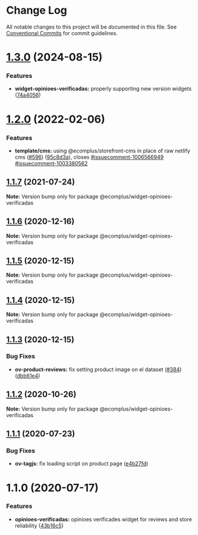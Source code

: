 # Change Log

All notable changes to this project will be documented in this file.
See [Conventional Commits](https://conventionalcommits.org) for commit guidelines.

# [1.3.0](https://github.com/ecomplus/storefront/compare/@ecomplus/widget-opinioes-verificadas@1.2.0...@ecomplus/widget-opinioes-verificadas@1.3.0) (2024-08-15)

### Features

- **widget-opinioes-verificadas:** properly supporting new version widgets ([74a4056](https://github.com/ecomplus/storefront/commit/74a405621abc654ff227d95db2c5acba4f5104f6))

# [1.2.0](https://github.com/ecomplus/storefront/compare/@ecomplus/widget-opinioes-verificadas@1.1.7...@ecomplus/widget-opinioes-verificadas@1.2.0) (2022-02-06)

### Features

- **template/cms:** using @ecomplus/storefront-cms in place of raw netlify cms ([#596](https://github.com/ecomplus/storefront/issues/596)) ([95c8d3a](https://github.com/ecomplus/storefront/commit/95c8d3ab3f73b0b1dff0a1f5f45b5abfb6dddafa)), closes [#issuecomment-1006566949](https://github.com/ecomplus/storefront/issues/issuecomment-1006566949) [#issuecomment-1003380562](https://github.com/ecomplus/storefront/issues/issuecomment-1003380562)

## [1.1.7](https://github.com/ecomplus/storefront/compare/@ecomplus/widget-opinioes-verificadas@1.1.6...@ecomplus/widget-opinioes-verificadas@1.1.7) (2021-07-24)

**Note:** Version bump only for package @ecomplus/widget-opinioes-verificadas

## [1.1.6](https://github.com/ecomplus/storefront/compare/@ecomplus/widget-opinioes-verificadas@1.1.5...@ecomplus/widget-opinioes-verificadas@1.1.6) (2020-12-16)

**Note:** Version bump only for package @ecomplus/widget-opinioes-verificadas

## [1.1.5](https://github.com/ecomplus/storefront/compare/@ecomplus/widget-opinioes-verificadas@1.1.4...@ecomplus/widget-opinioes-verificadas@1.1.5) (2020-12-15)

**Note:** Version bump only for package @ecomplus/widget-opinioes-verificadas

## [1.1.4](https://github.com/ecomplus/storefront/compare/@ecomplus/widget-opinioes-verificadas@1.1.3...@ecomplus/widget-opinioes-verificadas@1.1.4) (2020-12-15)

**Note:** Version bump only for package @ecomplus/widget-opinioes-verificadas

## [1.1.3](https://github.com/ecomplus/storefront/compare/@ecomplus/widget-opinioes-verificadas@1.1.2...@ecomplus/widget-opinioes-verificadas@1.1.3) (2020-12-15)

### Bug Fixes

- **ov-product-reviews:** fix setting product image on el dataset ([#384](https://github.com/ecomplus/storefront/issues/384)) ([dbb61e4](https://github.com/ecomplus/storefront/commit/dbb61e43009a70325584d19853515d5b87f68af3))

## [1.1.2](https://github.com/ecomplus/storefront/compare/@ecomplus/widget-opinioes-verificadas@1.1.1...@ecomplus/widget-opinioes-verificadas@1.1.2) (2020-10-26)

**Note:** Version bump only for package @ecomplus/widget-opinioes-verificadas

## [1.1.1](https://github.com/ecomplus/storefront/compare/@ecomplus/widget-opinioes-verificadas@1.1.0...@ecomplus/widget-opinioes-verificadas@1.1.1) (2020-07-23)

### Bug Fixes

- **ov-tagjs:** fix loading script on product page ([e4b27fd](https://github.com/ecomplus/storefront/commit/e4b27fdc61fa5f667df534630975bd2337668c67))

# 1.1.0 (2020-07-17)

### Features

- **opinioes-verificadas:** opinioes verificades widget for reviews and store reliability ([43b16c5](https://github.com/ecomplus/storefront/commit/43b16c535bf9490c919b283d598e38781f489b58))
